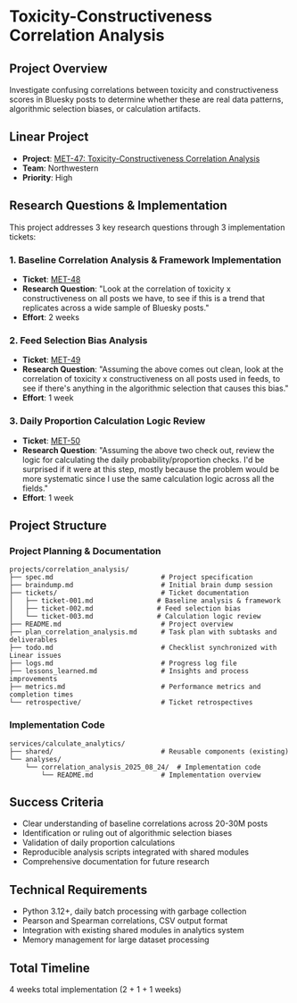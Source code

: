 # Toxicity-Constructiveness Correlation Analysis

## Project Overview
Investigate confusing correlations between toxicity and constructiveness scores in Bluesky posts to determine whether these are real data patterns, algorithmic selection biases, or calculation artifacts.

## Linear Project
- **Project**: [MET-47: Toxicity-Constructiveness Correlation Analysis](https://linear.app/metresearch/issue/MET-47/toxicity-constructiveness-correlation-analysis)
- **Team**: Northwestern
- **Priority**: High

## Research Questions & Implementation
This project addresses 3 key research questions through 3 implementation tickets:

### 1. Baseline Correlation Analysis & Framework Implementation
- **Ticket**: [MET-48](https://linear.app/metresearch/issue/MET-48/phase-1-implement-shared-correlation-analysis-framework)
- **Research Question**: "Look at the correlation of toxicity x constructiveness on all posts we have, to see if this is a trend that replicates across a wide sample of Bluesky posts."
- **Effort**: 2 weeks

### 2. Feed Selection Bias Analysis
- **Ticket**: [MET-49](https://linear.app/metresearch/issue/MET-49/feed-selection-bias-analysis)
- **Research Question**: "Assuming the above comes out clean, look at the correlation of toxicity x constructiveness on all posts used in feeds, to see if there's anything in the algorithmic selection that causes this bias."
- **Effort**: 1 week

### 3. Daily Proportion Calculation Logic Review
- **Ticket**: [MET-50](https://linear.app/metresearch/issue/MET-50/daily-proportion-calculation-logic-review)
- **Research Question**: "Assuming the above two check out, review the logic for calculating the daily probability/proportion checks. I'd be surprised if it were at this step, mostly because the problem would be more systematic since I use the same calculation logic across all the fields."
- **Effort**: 1 week

## Project Structure

### Project Planning & Documentation
```
projects/correlation_analysis/
├── spec.md                           # Project specification
├── braindump.md                      # Initial brain dump session
├── tickets/                          # Ticket documentation
│   ├── ticket-001.md                # Baseline analysis & framework
│   ├── ticket-002.md                # Feed selection bias
│   └── ticket-003.md                # Calculation logic review
├── README.md                         # Project overview
├── plan_correlation_analysis.md      # Task plan with subtasks and deliverables
├── todo.md                           # Checklist synchronized with Linear issues
├── logs.md                           # Progress log file
├── lessons_learned.md                # Insights and process improvements
├── metrics.md                        # Performance metrics and completion times
└── retrospective/                    # Ticket retrospectives
```

### Implementation Code
```
services/calculate_analytics/
├── shared/                           # Reusable components (existing)
└── analyses/
    └── correlation_analysis_2025_08_24/  # Implementation code
        └── README.md                 # Implementation overview
```

## Success Criteria
- Clear understanding of baseline correlations across 20-30M posts
- Identification or ruling out of algorithmic selection biases
- Validation of daily proportion calculations
- Reproducible analysis scripts integrated with shared modules
- Comprehensive documentation for future research

## Technical Requirements
- Python 3.12+, daily batch processing with garbage collection
- Pearson and Spearman correlations, CSV output format
- Integration with existing shared modules in analytics system
- Memory management for large dataset processing

## Total Timeline
4 weeks total implementation (2 + 1 + 1 weeks)
